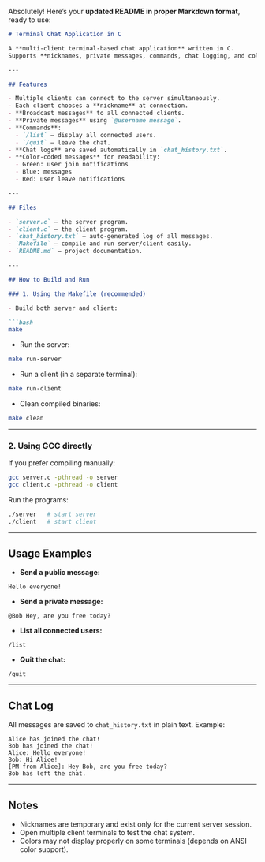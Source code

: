 Absolutely! Here’s your **updated README in proper Markdown format**, ready to use:

````markdown
# Terminal Chat Application in C

A **multi-client terminal-based chat application** written in C.  
Supports **nicknames, private messages, commands, chat logging, and color-coded messages**.

---

## Features

- Multiple clients can connect to the server simultaneously.  
- Each client chooses a **nickname** at connection.  
- **Broadcast messages** to all connected clients.  
- **Private messages** using `@username message`.  
- **Commands**:
  - `/list` – display all connected users.  
  - `/quit` – leave the chat.  
- **Chat logs** are saved automatically in `chat_history.txt`.  
- **Color-coded messages** for readability:
  - Green: user join notifications  
  - Blue: messages  
  - Red: user leave notifications  

---

## Files

- `server.c` – the server program.  
- `client.c` – the client program.  
- `chat_history.txt` – auto-generated log of all messages.  
- `Makefile` – compile and run server/client easily.  
- `README.md` – project documentation.  

---

## How to Build and Run

### 1. Using the Makefile (recommended)

- Build both server and client:

```bash
make
````

* Run the server:

```bash
make run-server
```

* Run a client (in a separate terminal):

```bash
make run-client
```

* Clean compiled binaries:

```bash
make clean
```

---

### 2. Using GCC directly

If you prefer compiling manually:

```bash
gcc server.c -pthread -o server
gcc client.c -pthread -o client
```

Run the programs:

```bash
./server   # start server
./client   # start client
```

---

## Usage Examples

* **Send a public message:**

```
Hello everyone!
```

* **Send a private message:**

```
@Bob Hey, are you free today?
```

* **List all connected users:**

```
/list
```

* **Quit the chat:**

```
/quit
```

---

## Chat Log

All messages are saved to `chat_history.txt` in plain text. Example:

```
Alice has joined the chat!
Bob has joined the chat!
Alice: Hello everyone!
Bob: Hi Alice!
[PM from Alice]: Hey Bob, are you free today?
Bob has left the chat.
```

---

## Notes

* Nicknames are temporary and exist only for the current server session.
* Open multiple client terminals to test the chat system.
* Colors may not display properly on some terminals (depends on ANSI color support).

